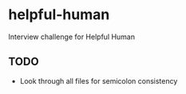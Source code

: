 # helpful-human 

Interview challenge for Helpful Human

## TODO

- Look through all files for semicolon consistency
